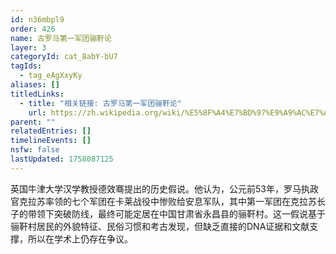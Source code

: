 ```yaml
---
id: n36mbpl9
order: 426
name: 古罗马第一军团骊靬论
layer: 3
categoryId: cat_8abY-bU7
tagIds:
  - tag_eAgXxyKy
aliases: []
titledLinks:
  - title: "相关链接: 古罗马第一军团骊靬论"
    url: https://zh.wikipedia.org/wiki/%E5%8F%A4%E7%BD%97%E9%A9%AC%E7%AC%AC%E4%B8%80%E5%86%9B%E5%9B%A2%E5%A4%B1%E8%B8%AA%E4%B9%8B%E8%B0%9C
parent: ""
relatedEntries: []
timelineEvents: []
nsfw: false
lastUpdated: 1758087125
---
```


英国牛津大学汉学教授德效骞提出的历史假说。他认为，公元前53年，罗马执政官克拉苏率领的七个军团在卡莱战役中惨败给安息军队，其中第一军团在克拉苏长子的带领下突破防线，最终可能定居在中国甘肃省永昌县的骊靬村。这一假说基于骊靬村居民的外貌特征、民俗习惯和考古发现，但缺乏直接的DNA证据和文献支撑，所以在学术上仍存在争议。